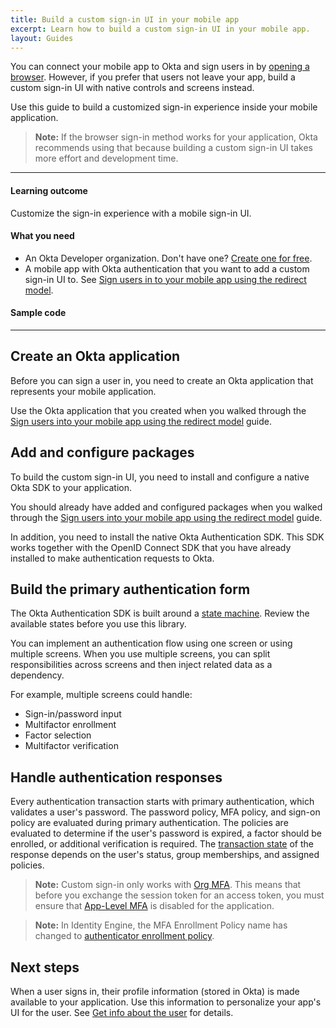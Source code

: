 ```yaml
---
title: Build a custom sign-in UI in your mobile app
excerpt: Learn how to build a custom sign-in UI in your mobile app.
layout: Guides
---
```


<ClassicDocOieVersionNotAvailable />

You can connect your mobile app to Okta and sign users in by [opening a browser](/docs/guides/sign-into-mobile-app-redirect/). However, if you prefer that users not leave your app, build a custom sign-in UI with native controls and screens instead.

Use this guide to build a customized sign-in experience inside your mobile application.

<EmbeddedBrowserWarning />

> **Note:** If the browser sign-in method works for your application, Okta recommends using that because building a custom sign-in UI takes more effort and development time.

---

#### Learning outcome

Customize the sign-in experience with a mobile sign-in UI.

#### What you need

* An Okta Developer organization. Don't have one? [Create one for free](https://developer.okta.com/signup).
* A mobile app with Okta authentication that you want to add a custom sign-in UI to. See [Sign users in to your mobile app using the redirect model](/docs/guides/sign-into-mobile-app-redirect/).

#### Sample code

<StackSelector snippet="samplecode" noSelector/>

---

## Create an Okta application

Before you can sign a user in, you need to create an Okta application that represents your mobile application.

Use the Okta application that you created when you walked through the [Sign users into your mobile app using the redirect model](/docs/guides/sign-into-mobile-app/-/main/#create-an-okta-integration-for-your-app) guide.

## Add and configure packages

To build the custom sign-in UI, you need to install and configure a native Okta SDK to your application.

You should already have added and configured packages when you walked through the [Sign users into your mobile app using the redirect model](/docs/guides/sign-into-mobile-app/-/main/#add-packages) guide.

In addition, you need to install the native Okta Authentication SDK. This SDK works together with the OpenID Connect SDK that you have already installed to make authentication requests to Okta.

<StackSelector snippet="installoktaauthsdk" noSelector/>

## Build the primary authentication form

The Okta Authentication SDK is built around a [state machine](/docs/reference/api/authn/#transaction-state). Review the available states before you use this library.

You can implement an authentication flow using one screen or using multiple screens. When you use multiple screens, you can split responsibilities across screens and then inject related data as a dependency.

For example, multiple screens could handle:

* Sign-in/password input
* Multifactor enrollment
* Factor selection
* Multifactor verification

<StackSelector snippet="primaryauth" noSelector/>

## Handle authentication responses

Every authentication transaction starts with primary authentication, which validates a user's password. The password policy, MFA policy, and sign-on policy are evaluated during primary authentication. The policies are evaluated to determine if the user's password is expired, a factor should be enrolled, or additional verification is required. The [transaction state](/docs/api/resources/authn/#transaction-state) of the response depends on the user's status, group memberships, and assigned policies.

> **Note:** Custom sign-in only works with [Org MFA](/docs/guides/mfa/sms/main/#set-up-your-org-for-mfa). This means that before you exchange the session token for an access token, you must ensure that [App-Level MFA](https://help.okta.com/okta_help.htm?id=ext_MFA_App_Level) is disabled for the application.

> **Note:** In Identity Engine, the MFA Enrollment Policy name has changed to [authenticator enrollment policy](/docs/reference/api/policy/#authenticator-enrollment-policy).

<StackSelector snippet="handle-responses" noSelector/>

## Next steps

When a user signs in, their profile information (stored in Okta) is made available to your application. Use this information to personalize your app's UI for the user. See [Get info about the user](/docs/guides/sign-into-mobile-app-redirect/-/main/#get-info-about-the-user) for details.
